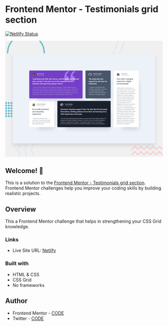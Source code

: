 # Frontend Mentor - Testimonials grid section
[![Netlify Status](https://api.netlify.com/api/v1/badges/1e5e3bd2-d34d-4da1-87d5-7a943db2cb21/deploy-status)](https://app.netlify.com/sites/testimonial-grid-site/deploys)

![Design preview for the Testimonials grid section coding challenge](./design/desktop-preview.jpg)

## Welcome! 👋
This is a solution to the [Frontend Mentor - Testimonials grid section](https://www.frontendmentor.io/challenges/testimonials-grid-section-Nnw6J7Un7). Frontend Mentor challenges help you improve your coding skills by building realistic projects. 

## Overview
This a Frontend Mentor challenge that helps in strengthening your CSS Grid knowledge.

### Links
- Live Site URL: [Netlify](https://testimonial-grid-site.netlify.app/)

### Built with

- HTML & CSS
- CSS Grid
- No frameworks

## Author
- Frontend Mentor - [CODE](https://www.frontendmentor.io/profile/chryz-code)
- Twitter - [CODE](https://twitter.com/chryz_code)
